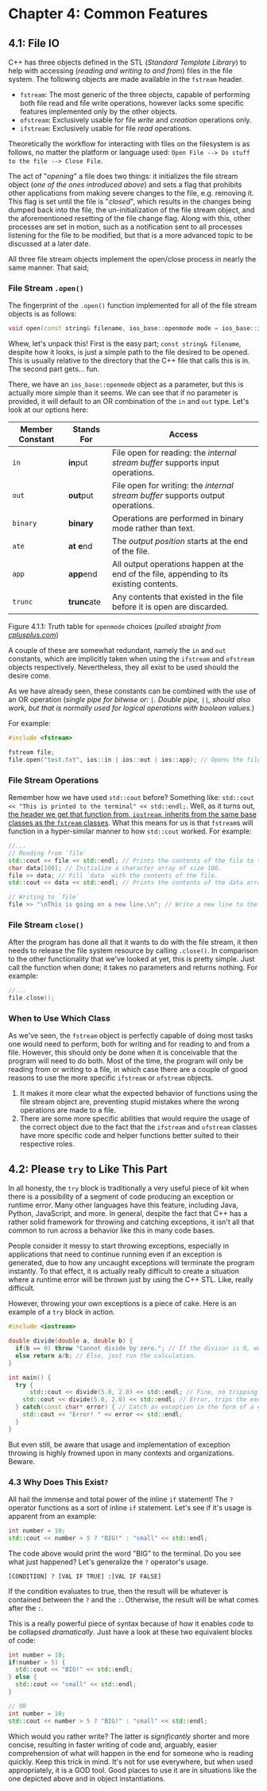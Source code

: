 # Chapter 4: Common Features

## 4.1: File IO

C++ has three objects defined in the STL (*Standard Template Library*) to help with accessing (*reading and writing to and from*) files in the file system. The following objects are made available in the `fstream` header.

- `fstream`: The most generic of the three objects, capable of performing both file read and file write operations, however lacks some specific features implemented only by the other objects.
- `ofstream`: Exclusively usable for file *write* and *creation* operations only.
- `ifstream`: Exclusively usable for file *read* operations.

Theoretically the workflow for interacting with files on the filesystem is as follows, no matter the platform or language used: `Open File --> Do stuff to the file --> Close File`. 

The act of "*opening*" a file does two things: it initializes the file stream object (*one of the ones introduced above*) and sets a flag that prohibits other applications from making severe changes to the file, e.g. removing it. This flag is set until the file is "*closed*", which results in the changes being dumped back into the file, the un-initialization of the file stream object, and the aforementioned resetting of the file change flag. Along with this, other processes are set in motion, such as a notification sent to all processes listening for the file to be modified, but that is a more advanced topic to be discussed at a later date.

All three file stream objects implement the open/close process in nearly the same manner. That said;

### File Stream `.open()`

The fingerprint of the `.open()` function implemented for all of the file stream objects is as follows:

```C++
void open(const string& filename, ios_base::openmode mode = ios_base::in | ios_base::out);
```

Whew, let's unpack this! First is the easy part; `const string& filename`, despite how it looks, is just a simple path to the file desired to be opened. This is usually relative to the directory that the C++ file that calls this is in. The second part gets... fun.

There, we have an `ios_base::openmode` object as a parameter, but this is actually more simple than it seems. We can see that if no parameter is provided, it will default to an OR combination of the `in` and `out` type. Let's look at our options here:

| Member Constant | Stands For   | Access                                                       |
| --------------- | ------------ | ------------------------------------------------------------ |
| `in`            | **in**put    | File open for reading: the *internal stream buffer* supports input operations. |
| `out`           | **out**put   | File open for writing: the *internal stream buffer* supports output operations. |
| `binary`        | **binary**   | Operations are performed in binary mode rather than text.    |
| `ate`           | **at e**nd   | The *output position* starts at the end of the file.         |
| `app`           | **app**end   | All output operations happen at the end of the file, appending to its existing contents. |
| `trunc`         | **trunc**ate | Any contents that existed in the file before it is open are discarded. |

Figure 4.1.1: Truth table for `openmode` choices (*pulled straight from [cplusplus.com](http://www.cplusplus.com/reference/fstream/fstream/open/)*)

A couple of these are somewhat redundant, namely the `in` and `out` constants, which are implicitly taken when using the `ifstream` and `ofstream` objects respectively. Nevertheless, they all exist to be used should the desire come.

As we have already seen, these constants can be combined with the use of an OR operation (*single pipe for bitwise or: `|`. Double pipe, `||`, should also work, but that is normally used for logical operations with boolean values.*)

For example:

```C++
#include <fstream>

fstream file;
file.open("test.txt", ios::in | ios::out | ios::app); // Opens the file "./test.txt" for reading and writing. Lines written to the file will be appended to the end isntead of replacing what is already there.
```

### File Stream Operations

Remember how we have used `std::cout` before? Something like: `std::cout << "This is printed to the terminal" << std::endl;`. Well, as it turns out, [the header we get that function from, `iostream`, inherits from the same base classes as the `fstream` classes](https://en.cppreference.com/w/cpp/io). What this means for us is that `fstream`s will function in a hyper-similar manner to how `std::cout` worked. For example:

```C++
//...
// Reading from `file`
std::cout << file << std::endl; // Prints the contents of the file to the terminal directly.
char data[100]; // Initialize a character array of size 100.
file >> data; // Fill `data` with the contents of the file.
std::cout << data << std::endl; // Prints the contents of the data array. (First 100 characters of the file object)

// Writing to `file`
file >> "\nThis is going on a new line.\n"; // Write a new line to the `file` object. `\n` is the escape character for a new line.
```

### File Stream `close()`

After the program has done all that it wants to do with the file stream, it then needs to release the file system resource by calling `.close()`. In comparison to the other functionality that we've looked at yet, this is pretty simple. Just call the function when done; it takes no parameters and returns nothing. For example:

```C++
//...
file.close();
```

### When to Use Which Class

As we've seen, the `fstream` object is perfectly capable of doing most tasks one would need to perform, both for writing and for reading to and from a file. However, this should only be done when it is conceivable that the program will need to do both. Most of the time, the program will only be reading from or writing to a file, in which case there are a couple of good reasons to use the more specific `ifstream` or `ofstream` objects.

1. It makes it more clear what the expected behavior of functions using the file stream object are, preventing stupid mistakes where the wrong operations are made to a file.
2. There are some more specific abilities that would require the usage of the correct object due to the fact that the `ifstream` and `ofstream` classes have more specific code and helper functions better suited to their respective roles.

## 4.2: Please `try` to Like This Part

In all honesty, the `try` block is traditionally a very useful piece of kit when there is a possibility of a segment of code producing an exception or runtime error. Many other languages have this feature, including Java, Python, JavaScript, and more. In general, despite the fact that C++ has a rather solid framework for throwing and catching exceptions, it isn't all that common to run across a behavior like this in many code bases. 

People consider it messy to start throwing exceptions, especially in applications that need to continue running even if an exception is generated, due to how any uncaught exceptions will terminate the program instantly. To that effect, it is actually really difficult to create a situation where a runtime error will be thrown just by using the C++ STL. Like, really difficult.

However, throwing your own exceptions is a piece of cake. Here is an example of a `try` block in action.

```C++
#include <iostream>

double divide(double a, double b) {
  if(b == 0) throw "Cannot divide by zero."; // If the divisor is 0, we have a problem.
  else return a/b; // Else, just run the calculation.
}

int main() {
  try {
	  std::cout << divide(5.0, 2.0) << std::endl; // Fine, no tripping the exception
  	std::cout << divide(5.0, 2.0) << std::endl; // Error, trips the exception
  } catch(const char* error) { // Catch an exception in the form of a const char* (analagous to a String type)
    std::cout << "Error! " << error << std::endl;
  }
}
```

But even still, be aware that usage and implementation of exception throwing is highly frowned upon in many contexts and organizations. Beware.

### 4.3 Why Does This Exist`?`

All hail the immense and total power of the inline `if` statement! The `?` operator functions as a sort of inline `if` statement. Let's see if it's usage is apparent from an example:

```C++
int number = 10;
std::cout << number > 5 ? "BIG!" : "small" << std::endl;
```

The code above would print the word "BIG" to the terminal. Do you see what just happened? Let's generalize the `?` operator's usage.

`[CONDITION] ? [VAL IF TRUE] :[VAL IF FALSE]`

If the condition evaluates to true, then the result will be whatever is contained between the `?` and the `:`. Otherwise, the result will be what comes after the `:`.

This is a really powerful piece of syntax because of how it enables code to be collapsed *dramatically*. Just have a look at these two equivalent blocks of code:

```C++
int number = 10;
if(number > 5) {
  std::cout << "BIG!" << std::endl;
} else {
  std::cout << "small" << std::endl;
}

// OR
int number = 10;
std::cout << number > 5 ? "BIG!" : "small" << std::endl;
```

Which would you rather write? The latter is *significantly* shorter and more concise, resulting in faster writing of code and, arguably, easier comprehension of what will happen in the end for someone who is reading quickly. Keep this trick in mind. It's not for use everywhere, but when used appropriately, it is a GOD tool. Good places to use it are in situations like the one depicted above and in object instantiations.